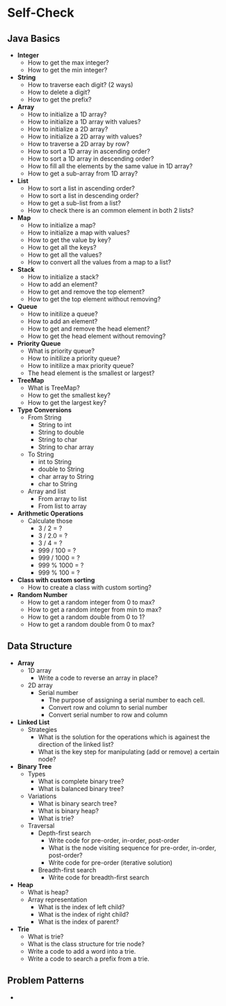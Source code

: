 # Self-Check

## Java Basics
- **Integer**
   - How to get the max integer?
   - How to get the min integer?
- **String**
   - How to traverse each digit? (2 ways)
   - How to delete a digit?
   - How to get the prefix?
- **Array**
   - How to initialize a 1D array?
   - How to initialize a 1D array with values?
   - How to initialize a 2D array?
   - How to initialize a 2D array with values?
   - How to traverse a 2D array by row?
   - How to sort a 1D array in ascending order?
   - How to sort a 1D array in descending order?
   - How to fill all the elements by the same value in 1D array?
   - How to get a sub-array from 1D array?
- **List**
   - How to sort a list in ascending order?
   - How to sort a list in descending order?
   - How to get a sub-list from a list?
   - How to check there is an common element in both 2 lists?
- **Map**
   - How to initialize a map?
   - How to initialize a map with values?
   - How to get the value by key?
   - How to get all the keys?
   - How to get all the values?
   - How to convert all the values from a map to a list?
- **Stack**
   - How to initialize a stack?
   - How to add an element?
   - How to get and remove the top element?
   - How to get the top element without removing?
- **Queue**
   - How to initilize a queue?
   - How to add an element?
   - How to get and remove the head element?
   - How to get the head element without removing?
- **Priority Queue**
   - What is priority queue?
   - How to initilize a priority queue?
   - How to initilize a max priority queue?
   - The head element is the smallest or largest?
- **TreeMap**
   - What is TreeMap?
   - How to get the smallest key?
   - How to get the largest key?
- **Type Conversions**
   - From String
      - String to int
      - String to double
      - String to char
      - String to char array
   - To String
      - int to String
      - double to String
      - char array to String
      - char to String
   - Array and list
      - From array to list
      - From list to array
- **Arithmetic Operations**
   - Calculate those
      - 3 / 2   = ?
      - 3 / 2.0 = ?
      - 3 / 4   = ?
      - 999 / 100  = ?
      - 999 / 1000 = ?
      - 999 % 1000 = ?
      - 999 % 100  = ?
- **Class with custom sorting**
   - How to create a class with custom sorting?
- **Random Number**
   - How to get a random integer from 0 to max?
   - How to get a random integer from min to max?
   - How to get a random double from 0 to 1?
   - How to get a random double from 0 to max?

## Data Structure
- **Array**
   - 1D array
      - Write a code to reverse an array in place?
   - 2D array
      - Serial number
         - The purpose of assigning a serial number to each cell.
         - Convert row and column to serial number
         - Convert serial number to row and column
- **Linked List**
   - Strategies
      - What is the solution for the operations which is againest the direction of the linked list?
      - What is the key step for manipulating (add or remove) a certain node?
- **Binary Tree**
   - Types
      - What is complete binary tree?
      - What is balanced binary tree?
   - Variations
      - What is binary search tree?
      - What is binary heap?
      - What is trie?
   - Traversal
      - Depth-first search
         - Write code for pre-order, in-order, post-order
         - What is the node visiting sequence for pre-order, in-order, post-order?
         - Write code for pre-order (iterative solution)
      - Breadth-first search
         - Write code for breadth-first search
- **Heap**
   - What is heap?
   - Array representation
      - What is the index of left child?
      - What is the index of right child?
      - What is the index of parent?
- **Trie**
   - What is trie?
   - What is the class structure for trie node?
   - Write a code to add a word into a trie.
   - Write a code to search a prefix from a trie.

## Problem Patterns
- 
